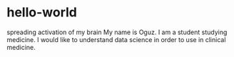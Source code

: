 # hello-world
spreading activation of my brain
My name is Oguz. I am a student studying medicine. I would like to understand data science in order to use in clinical medicine.
